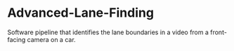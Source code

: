 # Advanced-Lane-Finding
Software pipeline that identifies the lane boundaries in a video from a front-facing camera on a car. 
